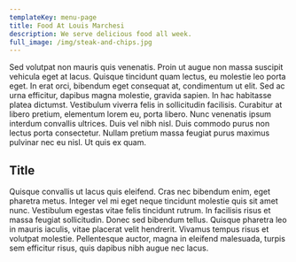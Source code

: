 ```yaml
---
templateKey: menu-page
title: Food At Louis Marchesi
description: We serve delicious food all week.
full_image: /img/steak-and-chips.jpg
---
```

Sed volutpat non mauris quis venenatis. Proin ut augue non massa suscipit vehicula eget at lacus. Quisque tincidunt quam lectus, eu molestie leo porta eget. In erat orci, bibendum eget consequat at, condimentum ut elit. Sed ac urna efficitur, dapibus magna molestie, gravida sapien. In hac habitasse platea dictumst. Vestibulum viverra felis in sollicitudin facilisis. Curabitur at libero pretium, elementum lorem eu, porta libero. Nunc venenatis ipsum interdum convallis ultrices. Duis vel nibh nisl. Duis commodo purus non lectus porta consectetur. Nullam pretium massa feugiat purus maximus pulvinar nec eu nisl. Ut quis ex quam.

## Title

Quisque convallis ut lacus quis eleifend. Cras nec bibendum enim, eget pharetra metus. Integer vel mi eget neque tincidunt molestie quis sit amet nunc. Vestibulum egestas vitae felis tincidunt rutrum. In facilisis risus et massa feugiat sollicitudin. Donec sed bibendum tellus. Quisque pharetra leo in mauris iaculis, vitae placerat velit hendrerit. Vivamus tempus risus et volutpat molestie. Pellentesque auctor, magna in eleifend malesuada, turpis sem efficitur risus, quis dapibus nibh augue nec lacus.
